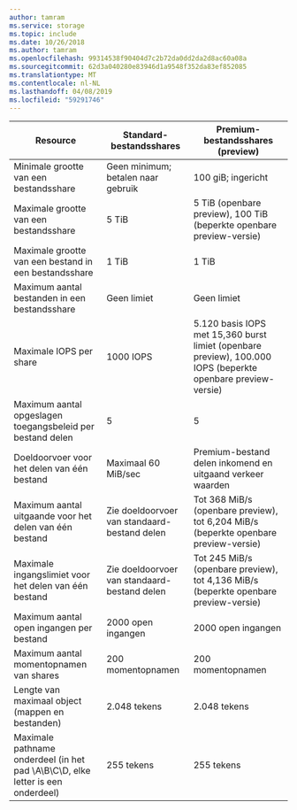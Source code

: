 ```yaml
---
author: tamram
ms.service: storage
ms.topic: include
ms.date: 10/26/2018
ms.author: tamram
ms.openlocfilehash: 99314538f90404d7c2b72da0dd2da2d8ac60a08a
ms.sourcegitcommit: 62d3a040280e83946d1a9548f352da83ef852085
ms.translationtype: MT
ms.contentlocale: nl-NL
ms.lasthandoff: 04/08/2019
ms.locfileid: "59291746"
---
```

| Resource | Standard-bestandsshares | Premium-bestandsshares (preview) |
|----------|---------------|------------------------------------------|
| Minimale grootte van een bestandsshare | Geen minimum; betalen naar gebruik | 100 giB; ingericht |
| Maximale grootte van een bestandsshare | 5 TiB | 5 TiB (openbare preview), 100 TiB (beperkte openbare preview-versie) |
| Maximale grootte van een bestand in een bestandsshare | 1 TiB | 1 TiB |
| Maximum aantal bestanden in een bestandsshare | Geen limiet | Geen limiet |
| Maximale IOPS per share | 1000 IOPS | 5.120 basis IOPS met 15,360 burst limiet (openbare preview), 100.000 IOPS (beperkte openbare preview-versie)|
| Maximum aantal opgeslagen toegangsbeleid per bestand delen | 5 | 5 |
| Doeldoorvoer voor het delen van één bestand | Maximaal 60 MiB/sec | Premium-bestand delen inkomend en uitgaand verkeer waarden|
| Maximum aantal uitgaande voor het delen van één bestand | Zie doeldoorvoer van standaard-bestand delen | Tot 368 MiB/s (openbare preview), tot 6,204 MiB/s (beperkte openbare preview-versie) |
| Maximale ingangslimiet voor het delen van één bestand | Zie doeldoorvoer van standaard-bestand delen | Tot 245 MiB/s (openbare preview), tot 4,136 MiB/s (beperkte openbare preview-versie) |
| Maximum aantal open ingangen per bestand | 2000 open ingangen | 2000 open ingangen |
| Maximum aantal momentopnamen van shares | 200 momentopnamen | 200 momentopnamen |
| Lengte van maximaal object (mappen en bestanden) | 2.048 tekens | 2.048 tekens |
| Maximale pathname onderdeel (in het pad \A\B\C\D, elke letter is een onderdeel) | 255 tekens | 255 tekens |